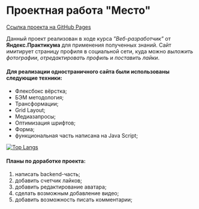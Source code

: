 # **Проектная работа "Место"**

[Ссылка проекта на GitHub Pages](https://sonjakuv.github.io/mesto/ "Mesto")

Данный проект реализован в ходе курса _"Веб-разработчик"_ от **Яндекс.Практикума** для применения полученных знаний.
Сайт имитирует страницу профиля в социальной сети, куда можно _выложить фотографии_, _отредактировать профиль_ и _поставить лайки_.

#### Для реализации одностраничного сайта были использованы следующие техники:

- Флексбокс вёрстка;
- БЭМ методология;
- Трансформации;
- Grid Layout;
- Медиазапросы;
- Оптимизация шрифтов;
- Форма;
- функциональная часть написана на Java Script;

[![Top Langs](https://github-readme-stats.vercel.app/api/top-langs/?username=SonjaKuv&layout=compact)](https://github.com/anuraghazra/github-readme-stats)

#### Планы по доработке проекта:

1. написать backend-часть;
2. добавить счетчик лайков;
3. добавить редактирование аватара;
5. сделать возможным добавление видео;
6. добавить возможность писать комментарии;
